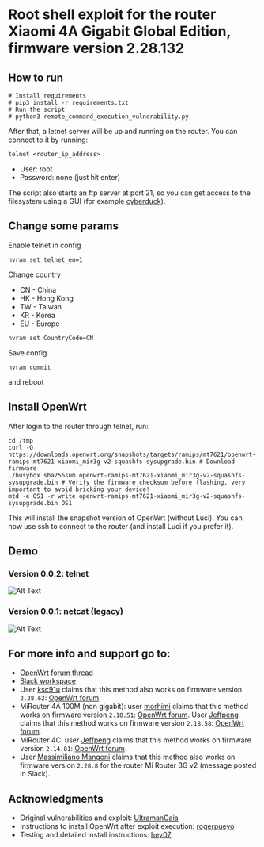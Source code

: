 # Root shell exploit for the router Xiaomi 4A Gigabit Global Edition, firmware version 2.28.132

## How to run

```
# Install requirements
# pip3 install -r requirements.txt
# Run the script
# python3 remote_command_execution_vulnerability.py
```

After that, a letnet server will be up and running on the router. You can connect to it by running:

```
telnet <router_ip_address>
```

* User: root
* Password: none (just hit enter)

The script also starts an ftp server at port 21, so you can get access to the filesystem using a GUI (for example [cyberduck](https://cyberduck.io)).

## Change some params

Enable telnet in config
```
nvram set telnet_en=1
```

Change country
* CN - China
* HK - Hong Kong
* TW - Taiwan
* KR - Korea
* EU - Europe

```
nvram set CountryCode=CN
```

Save config
```
nvram commit
```

and reboot


## Install OpenWrt

After login to the router through telnet, run:

```
cd /tmp
curl -O https://downloads.openwrt.org/snapshots/targets/ramips/mt7621/openwrt-ramips-mt7621-xiaomi_mir3g-v2-squashfs-sysupgrade.bin # Download firmware
./busybox sha256sum openwrt-ramips-mt7621-xiaomi_mir3g-v2-squashfs-sysupgrade.bin # Verify the firmware checksum before flashing, very important to avoid bricking your device!
mtd -e OS1 -r write openwrt-ramips-mt7621-xiaomi_mir3g-v2-squashfs-sysupgrade.bin OS1
```

This will install the snapshot version of OpenWrt (without Luci). You can now use ssh to connect to the router (and install Luci if you prefer it).

## Demo

### Version 0.0.2: telnet

![Alt Text](readme/exploit-002.gif)

### Version 0.0.1: netcat (legacy)

![Alt Text](readme/exploit-001.gif)

## For more info and support go to:

* [OpenWrt forum thread](https://forum.openwrt.org/t/xiaomi-mi-router-4a-gigabit-edition-r4ag-r4a-gigabit-fully-supported-but-requires-overwriting-spi-flash-with-programmer/36685)
* [Slack workspace](https://join.slack.com/t/openwrt-workspace/shared_invite/zt-cz2m5uf4-Q8wbP_LKggOy9B7IQyaqfA)
* User [ksc91u](https://forum.openwrt.org/u/ksc91u) claims that this method also works on firmware version `2.28.62`: [OpenWrt forum](https://forum.openwrt.org/t/xiaomi-mi-router-4a-gigabit-edition-r4ag-r4a-gigabit-fully-supported-but-requires-overwriting-spi-flash-with-programmer/36685/359)
* MiRouter 4A 100M (non gigabit): user [morhimi](https://forum.openwrt.org/u/morhimi) claims that this method works on firmware version `2.18.51`: [OpenWrt forum](https://forum.openwrt.org/t/xiaomi-mi-router-4a-gigabit-edition-r4ag-r4a-gigabit-fully-supported-but-requires-overwriting-spi-flash-with-programmer/36685/372). User [Jeffpeng](https://forum.openwrt.org/u/jeffpeng) claims that this method works on firmware version `2.18.58`: [OpenWrt forum](https://forum.openwrt.org/t/xiaomi-mi-router-4a-gigabit-edition-r4ag-r4a-gigabit-fully-supported-but-requires-overwriting-spi-flash-with-programmer/36685/373).
* MiRouter 4C: user [Jeffpeng](https://forum.openwrt.org/u/jeffpeng) claims that this method works on firmware version `2.14.81`: [OpenWrt forum](https://forum.openwrt.org/t/support-for-xiaomi-mi-router-4c-r4cm/36418/31).
* User [Massimiliano Mangoni](massimiliano.mangoni@gmail.com) claims that this method also works on firmware version `2.28.8` for the router Mi Router 3G v2 (message posted in Slack).

## Acknowledgments

* Original vulnerabilities and exploit: [UltramanGaia](https://github.com/UltramanGaia/Xiaomi_Mi_WiFi_R3G_Vulnerability_POC)
* Instructions to install OpenWrt after exploit execution: [rogerpueyo](https://forum.openwrt.org/t/xiaomi-mi-router-4a-gigabit-edition-r4ag-r4a-gigabit-fully-supported-but-requires-overwriting-spi-flash-with-programmer/36685/21)
* Testing and detailed install instructions: [hey07](https://forum.openwrt.org/t/xiaomi-mi-router-4a-gigabit-edition-r4ag-r4a-gigabit-fully-supported-but-requires-overwriting-spi-flash-with-programmer/36685/349)
